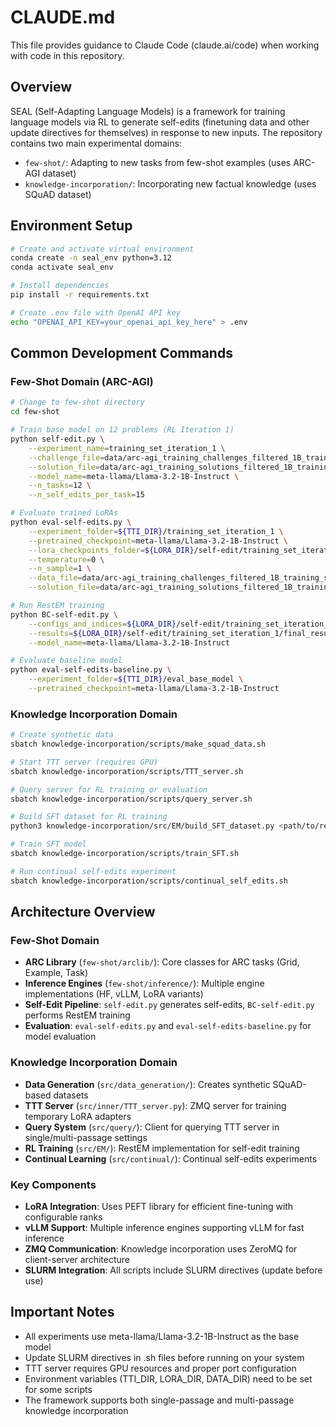 # CLAUDE.md

This file provides guidance to Claude Code (claude.ai/code) when working with code in this repository.

## Overview

SEAL (Self-Adapting Language Models) is a framework for training language models via RL to generate self-edits (finetuning data and other update directives for themselves) in response to new inputs. The repository contains two main experimental domains:

- `few-shot/`: Adapting to new tasks from few-shot examples (uses ARC-AGI dataset)
- `knowledge-incorporation/`: Incorporating new factual knowledge (uses SQuAD dataset)

## Environment Setup

```bash
# Create and activate virtual environment
conda create -n seal_env python=3.12
conda activate seal_env

# Install dependencies
pip install -r requirements.txt

# Create .env file with OpenAI API key
echo "OPENAI_API_KEY=your_openai_api_key_here" > .env
```

## Common Development Commands

### Few-Shot Domain (ARC-AGI)

```bash
# Change to few-shot directory
cd few-shot

# Train base model on 12 problems (RL Iteration 1)
python self-edit.py \
    --experiment_name=training_set_iteration_1 \
    --challenge_file=data/arc-agi_training_challenges_filtered_1B_training_set.json \
    --solution_file=data/arc-agi_training_solutions_filtered_1B_training_set.json \
    --model_name=meta-llama/Llama-3.2-1B-Instruct \
    --n_tasks=12 \
    --n_self_edits_per_task=15

# Evaluate trained LoRAs
python eval-self-edits.py \
    --experiment_folder=${TTI_DIR}/training_set_iteration_1 \
    --pretrained_checkpoint=meta-llama/Llama-3.2-1B-Instruct \
    --lora_checkpoints_folder=${LORA_DIR}/self-edit/training_set_iteration_1 \
    --temperature=0 \
    --n_sample=1 \
    --data_file=data/arc-agi_training_challenges_filtered_1B_training_set.json \
    --solution_file=data/arc-agi_training_solutions_filtered_1B_training_set.json

# Run RestEM training
python BC-self-edit.py \
    --configs_and_indices=${LORA_DIR}/self-edit/training_set_iteration_1/final_configs_and_indices.json \
    --results=${LORA_DIR}/self-edit/training_set_iteration_1/final_results.json \
    --model_name=meta-llama/Llama-3.2-1B-Instruct

# Evaluate baseline model
python eval-self-edits-baseline.py \
    --experiment_folder=${TTI_DIR}/eval_base_model \
    --pretrained_checkpoint=meta-llama/Llama-3.2-1B-Instruct
```

### Knowledge Incorporation Domain

```bash
# Create synthetic data
sbatch knowledge-incorporation/scripts/make_squad_data.sh

# Start TTT server (requires GPU)
sbatch knowledge-incorporation/scripts/TTT_server.sh

# Query server for RL training or evaluation
sbatch knowledge-incorporation/scripts/query_server.sh

# Build SFT dataset for RL training
python3 knowledge-incorporation/src/EM/build_SFT_dataset.py <path/to/result/of/run.json>

# Train SFT model
sbatch knowledge-incorporation/scripts/train_SFT.sh

# Run continual self-edits experiment
sbatch knowledge-incorporation/scripts/continual_self_edits.sh
```

## Architecture Overview

### Few-Shot Domain
- **ARC Library** (`few-shot/arclib/`): Core classes for ARC tasks (Grid, Example, Task)
- **Inference Engines** (`few-shot/inference/`): Multiple engine implementations (HF, vLLM, LoRA variants)
- **Self-Edit Pipeline**: `self-edit.py` generates self-edits, `BC-self-edit.py` performs RestEM training
- **Evaluation**: `eval-self-edits.py` and `eval-self-edits-baseline.py` for model evaluation

### Knowledge Incorporation Domain
- **Data Generation** (`src/data_generation/`): Creates synthetic SQuAD-based datasets
- **TTT Server** (`src/inner/TTT_server.py`): ZMQ server for training temporary LoRA adapters
- **Query System** (`src/query/`): Client for querying TTT server in single/multi-passage settings
- **RL Training** (`src/EM/`): RestEM implementation for self-edit training
- **Continual Learning** (`src/continual/`): Continual self-edits experiments

### Key Components
- **LoRA Integration**: Uses PEFT library for efficient fine-tuning with configurable ranks
- **vLLM Support**: Multiple inference engines supporting vLLM for fast inference
- **ZMQ Communication**: Knowledge incorporation uses ZeroMQ for client-server architecture
- **SLURM Integration**: All scripts include SLURM directives (update before use)

## Important Notes

- All experiments use meta-llama/Llama-3.2-1B-Instruct as the base model
- Update SLURM directives in .sh files before running on your system
- TTT server requires GPU resources and proper port configuration
- Environment variables (TTI_DIR, LORA_DIR, DATA_DIR) need to be set for some scripts
- The framework supports both single-passage and multi-passage knowledge incorporation